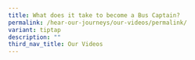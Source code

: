 ```yaml
---
title: What does it take to become a Bus Captain?
permalink: /hear-our-journeys/our-videos/permalink/
variant: tiptap
description: ""
third_nav_title: Our Videos
---
```


